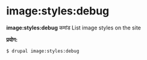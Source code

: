 # image:styles:debug
**image:styles:debug** कमांड List image styles on the site

**प्रयोग:**
```
$ drupal image:styles:debug 
```
